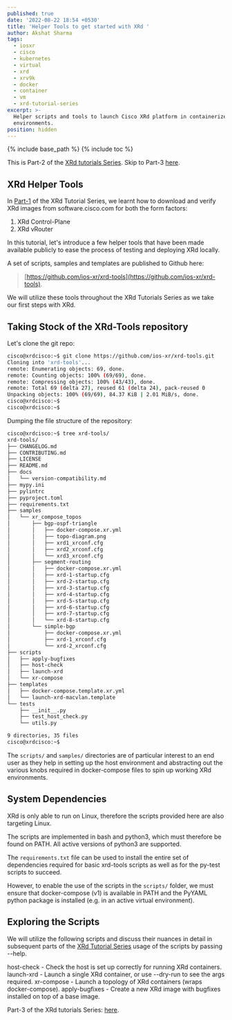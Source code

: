 ```yaml
---
published: true
date: '2022-08-22 18:54 +0530'
title: 'Helper Tools to get started with XRd '
author: Akshat Sharma
tags:
  - iosxr
  - cisco
  - kubernetes
  - virtual
  - xrd
  - xrv9k
  - docker
  - container
  - vm
  - xrd-tutorial-series
excerpt: >-
  Helper scripts and tools to launch Cisco XRd platform in containerized network
  environments.
position: hidden
---
```


{% include base_path %}
{% include toc %}

This is Part-2 of the [XRd tutorials Series]({{base_path}}/tags/#xrd-tutorial-series). Skip to Part-3 [here]({{base_path}}/tutorials/2022-08-22-setting-up-host-environment-to-run-xrd).   

## XRd Helper Tools

In [Part-1]({{base_path}}/tutorials/2022-08-22-xrd-images-where-can-one-get-them/) of the XRd Tutorial Series, we learnt how to download and verify XRd images from software.cisco.com for both the form factors:
1. XRd Control-Plane
2. XRd vRouter

In this tutorial, let's introduce a few helper tools that have been made available publicly to ease the process of testing and deploying XRd locally.

A set of scripts, samples and templates are published to Github here:
>[https://github.com/ios-xr/xrd-tools](https://github.com/ios-xr/xrd-tools).


We will utilize these tools throughout the XRd Tutorials Series as we take our first steps with XRd.


## Taking Stock of the XRd-Tools repository

Let's clone the git repo:

```bash
cisco@xrdcisco:~$ git clone https://github.com/ios-xr/xrd-tools.git
Cloning into 'xrd-tools'...
remote: Enumerating objects: 69, done.
remote: Counting objects: 100% (69/69), done.
remote: Compressing objects: 100% (43/43), done.
remote: Total 69 (delta 27), reused 61 (delta 24), pack-reused 0
Unpacking objects: 100% (69/69), 84.37 KiB | 2.01 MiB/s, done.
cisco@xrdcisco:~$ 
cisco@xrdcisco:~$ 

```  


Dumping the file structure of the repository:

```bash
cisco@xrdcisco:~$ tree xrd-tools/
xrd-tools/
├── CHANGELOG.md
├── CONTRIBUTING.md
├── LICENSE
├── README.md
├── docs
│   └── version-compatibility.md
├── mypy.ini
├── pylintrc
├── pyproject.toml
├── requirements.txt
├── samples
│   └── xr_compose_topos
│       ├── bgp-ospf-triangle
│       │   ├── docker-compose.xr.yml
│       │   ├── topo-diagram.png
│       │   ├── xrd1_xrconf.cfg
│       │   ├── xrd2_xrconf.cfg
│       │   └── xrd3_xrconf.cfg
│       ├── segment-routing
│       │   ├── docker-compose.xr.yml
│       │   ├── xrd-1-startup.cfg
│       │   ├── xrd-2-startup.cfg
│       │   ├── xrd-3-startup.cfg
│       │   ├── xrd-4-startup.cfg
│       │   ├── xrd-5-startup.cfg
│       │   ├── xrd-6-startup.cfg
│       │   ├── xrd-7-startup.cfg
│       │   └── xrd-8-startup.cfg
│       └── simple-bgp
│           ├── docker-compose.xr.yml
│           ├── xrd-1_xrconf.cfg
│           └── xrd-2_xrconf.cfg
├── scripts
│   ├── apply-bugfixes
│   ├── host-check
│   ├── launch-xrd
│   └── xr-compose
├── templates
│   ├── docker-compose.template.xr.yml
│   └── launch-xrd-macvlan.template
└── tests
    ├── __init__.py
    ├── test_host_check.py
    └── utils.py

9 directories, 35 files
cisco@xrdcisco:~$ 


```

The `scripts/` and `samples/` directories are of particular interest to an end user as they help in setting up the host environment and abstracting out the various knobs required in docker-compose files to spin up working XRd environments.





## System Dependencies

XRd is only able to run on Linux, therefore the scripts provided here are also targeting Linux.

The scripts are implemented in bash and python3, which must therefore be found on PATH. All active versions of python3 are supported.


The `requirements.txt` file can be used to install the entire set of dependencies required for basic xrd-tools scripts as well as for the py-test scripts to succeed.

However, to enable the use of the scripts in the `scripts/` folder, we must ensure that 
docker-compose (v1) is available in PATH and the PyYAML python package is installed (e.g. in an active virtual environment).


## Exploring the Scripts

We will utilize the following scripts and discuss their nuances in detail in subsequent parts of the [XRd Tutorial Series]({{base_path}}/tags/#xrd-tutorial-series) usage of the scripts by passing --help.

host-check - Check the host is set up correctly for running XRd containers.
launch-xrd - Launch a single XRd container, or use --dry-run to see the args required.
xr-compose - Launch a topology of XRd containers (wraps docker-compose).
apply-bugfixes - Create a new XRd image with bugfixes installed on top of a base image.




Part-3 of the XRd tutorials Series: [here]({{base_path}}/tutorials/2022-08-22-setting-up-host-environment-to-run-xrd).
